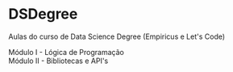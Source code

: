 # DSDegree
Aulas do curso de Data Science Degree (Empiricus e Let's Code)

Módulo I - Lógica de Programação   
Módulo II - Bibliotecas e API's
